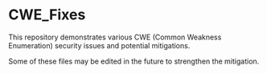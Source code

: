 # CWE_Fixes
This repository demonstrates various CWE (Common Weakness Enumeration) security issues and potential mitigations.

Some of these files may be edited in the future to strengthen the mitigation.
